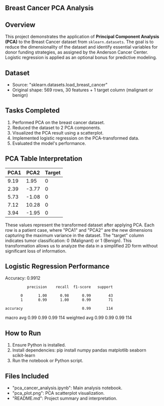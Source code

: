 
## Breast Cancer PCA Analysis ##

## Overview
This project demonstrates the application of **Principal Component Analysis (PCA)** to the Breast Cancer dataset from `sklearn.datasets`. The goal is to reduce the dimensionality of the dataset and identify essential variables for donor funding strategies, as assigned by the Anderson Cancer Center. Logistic regression is applied as an optional bonus for predictive modeling.

## Dataset
- Source: "sklearn.datasets.load_breast_cancer"
- Original shape: 569 rows, 30 features + 1 target column (malignant or benign)

## Tasks Completed
1. Performed PCA on the breast cancer dataset.
2. Reduced the dataset to 2 PCA components.
3. Visualized the PCA result using a scatterplot.
4. Implemented logistic regression on the PCA-transformed data.
5. Evaluated the model's performance.

## PCA Table Interpretation

| PCA1     | PCA2     | Target |
|----------|----------|--------|
| 9.19     | 1.95     | 0      |
| 2.39     | -3.77    | 0      |
| 5.73     | -1.08    | 0      |
| 7.12     | 10.28    | 0      |
| 3.94     | -1.95    | 0      |

These values represent the transformed dataset after applying PCA. Each row is a patient case, where "PCA1" and "PCA2" are the new dimensions capturing the maximum variance in the dataset. The "target" column indicates tumor classification: 0 (Malignant) or 1 (Benign). This transformation allows us to analyze the data in a simplified 2D form without significant loss of information.

## Logistic Regression Performance

Accuracy: 0.9912

              precision    recall  f1-score   support

           0       1.00      0.98      0.99        43
           1       0.99      1.00      0.99        71

    accuracy                           0.99       114
   macro avg       0.99      0.99      0.99       114
weighted avg       0.99      0.99      0.99       114

## How to Run
1. Ensure Python is installed.
2. Install dependencies:
   pip install numpy pandas matplotlib seaborn scikit-learn
3. Run the notebook or Python script.

## Files Included
- "pca_cancer_analysis.ipynb": Main analysis notebook.
- "pca_plot.png": PCA scatterplot visualization.
- "README.md": Project summary and interpretation.
